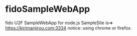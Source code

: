 # fidoSampleWebApp
fido U2F SampleWebApp for node.js SampleSite is=> https://kirimanjirou.com:3334
notice: using chrome or firefox.
